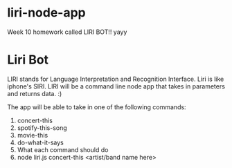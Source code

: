 # liri-node-app
Week 10 homework called LIRI BOT!! yayy

# Liri Bot
LIRI stands for Language Interpretation and Recognition Interface. Liri is like iphone's SIRI. LIRI will be a command line node app that takes in parameters and returns data. :)

The app will be able to take in one of the following commands:

1. concert-this
2. spotify-this-song
3. movie-this
4. do-what-it-says
5. What each command should do
6. node liri.js concert-this <artist/band name here>




